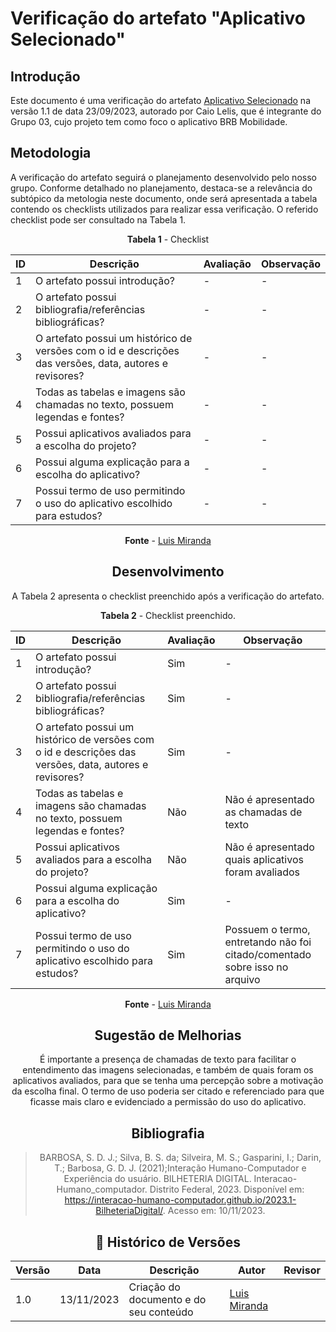 # Verificação do artefato "Aplicativo Selecionado"

## Introdução
Este documento é uma verificação do artefato [Aplicativo Selecionado](https://github.com/Requisitos-de-Software/2023.2-BRBMobilidade/blob/main/docs/Planejamento/aplicativo-selecionado.md) na versão 1.1 de data 23/09/2023, autorado por Caio Lelis, que é integrante do Grupo 03, cujo projeto tem como foco o aplicativo BRB Mobilidade.

## Metodologia
A verificação do artefato seguirá o planejamento desenvolvido pelo nosso grupo. Conforme detalhado no planejamento, destaca-se a relevância do subtópico da metologia neste documento, onde será apresentada a tabela contendo os checklists utilizados para realizar essa verificação. O referido checklist pode ser consultado na Tabela 1.

<center>

**Tabela 1** - Checklist

| **ID** | **Descrição** | **Avaliação** | **Observação** |
|---|------------|------------|-------------|
| 1 | O artefato possui introdução? | - | - |
| 2 | O artefato possui bibliografia/referências bibliográficas? | - | - |
| 3 | O artefato possui um histórico de versões com o id e descrições das versões, data, autores e revisores? | - | - |
| 4 | Todas as tabelas e imagens são chamadas no texto, possuem legendas e fontes?|-|-|
| 5 | Possui aplicativos avaliados para a escolha do projeto?|-|-|
| 6 | Possui alguma explicação para a escolha do aplicativo? |-|-|
| 7 | Possui termo de uso permitindo o uso do aplicativo escolhido para estudos? |-|-| 

**Fonte** - [Luis Miranda](https://github.com/LuisMiranda10)

<center>

## Desenvolvimento
A Tabela 2 apresenta o checklist preenchido após a verificação do artefato.

<center>

**Tabela 2** - Checklist preenchido.

| **ID** | **Descrição** | **Avaliação** | **Observação** |
|---|------------|------------|-------------|
| 1 | O artefato possui introdução? | Sim | - |
| 2 | O artefato possui bibliografia/referências bibliográficas? | Sim | - |
| 3 | O artefato possui um histórico de versões com o id e descrições das versões, data, autores e revisores? | Sim | - |
| 4 | Todas as tabelas e imagens são chamadas no texto, possuem legendas e fontes?|Não | Não é apresentado as chamadas de texto |
| 5 | Possui aplicativos avaliados para a escolha do projeto?|Não  | Não é apresentado quais aplicativos foram avaliados |
| 6 | Possui alguma explicação para a escolha do aplicativo? |Sim   |-|
| 7 | Possui termo de uso permitindo o uso do aplicativo escolhido para estudos? |Sim | Possuem o termo, entretando não foi citado/comentado sobre isso no arquivo | 

**Fonte** - [Luis Miranda](https://github.com/LuisMiranda10)

<center>

## Sugestão de Melhorias

É importante a presença de chamadas de texto para facilitar o entendimento das imagens selecionadas, e também de quais foram os aplicativos avaliados, para que se tenha uma percepção sobre a motivação da escolha final. O termo de uso poderia ser citado e referenciado para que ficasse mais claro e evidenciado a permissão do uso do aplicativo.

## Bibliografia

> BARBOSA, S. D. J.; Silva, B. S. da; Silveira, M. S.; Gasparini, I.; Darin, T.; Barbosa, G. D. J. (2021);Interação Humano-Computador e Experiência do usuário.
> BILHETERIA DIGITAL. Interacao-Humano_computador. Distrito Federal, 2023. Disponível em: <https://interacao-humano-computador.github.io/2023.1-BilheteriaDigital/>. Acesso em: 10/11/2023.<br>

## 📑 Histórico de Versões

| Versão | Data | Descrição | Autor | Revisor |
|--------|------|------------|------|---------|
| 1.0 | 13/11/2023 | Criação do documento e do seu conteúdo |  [Luis Miranda](https://github.com/LuisMiranda10) | | 
